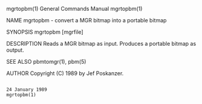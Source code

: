 mgrtopbm(1)                                                                             General Commands Manual                                                                            mgrtopbm(1)

NAME
       mgrtopbm - convert a MGR bitmap into a portable bitmap

SYNOPSIS
       mgrtopbm [mgrfile]

DESCRIPTION
       Reads a MGR bitmap as input.  Produces a portable bitmap as output.

SEE ALSO
       pbmtomgr(1), pbm(5)

AUTHOR
       Copyright (C) 1989 by Jef Poskanzer.

                                                                                            24 January 1989                                                                                mgrtopbm(1)
